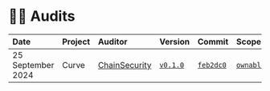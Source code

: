 # 👮‍♀️ Audits

| Date              | Project | Auditor                                        | Version                                                                  | Commit                                                                                              | Scope                                                                                                                               | Links                                                                                                                              |
| :---------------- | :------ | :--------------------------------------------- | :----------------------------------------------------------------------- | :-------------------------------------------------------------------------------------------------- | :---------------------------------------------------------------------------------------------------------------------------------- | :--------------------------------------------------------------------------------------------------------------------------------- |
| 25 September 2024 | Curve   | [ChainSecurity](https://www.chainsecurity.com) | [`v0.1.0`](https://github.com/pcaversaccio/snekmate/releases/tag/v0.1.0) | [`feb2dc0`](https://github.com/pcaversaccio/snekmate/tree/feb2dc084c7d817b0d93cbd533396881ba24bb30) | [`ownable.vy`](https://github.com/pcaversaccio/snekmate/blob/feb2dc084c7d817b0d93cbd533396881ba24bb30/src/snekmate/auth/ownable.vy) | [🔗](https://www.chainsecurity.com/security-audit/curve-fee-splitter), [📄](./ChainSecurity_Curve_Fee_Splitter_September_2024.pdf) |
